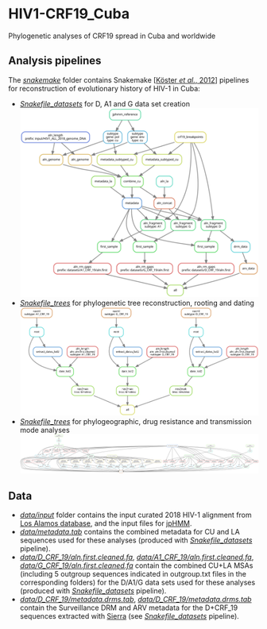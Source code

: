 # HIV1-CRF19_Cuba
Phylogenetic analyses of CRF19 spread in Cuba and worldwide

## Analysis pipelines

The [*snakemake*](snakemake) folder contains Snakemake [[Köster *et al.*, 2012](https://doi.org/10.1093/bioinformatics/bts480)] pipelines
for reconstruction of evolutionary history of HIV-1 in Cuba:
* [*Snakefile_datasets*](snakemake/Snakefile_datasets) for D, A1 and G data set creation
![pipeline visualisation](snakemake/pipeline_datasets.svg)
* [*Snakefile_trees*](snakemake/Snakefile_trees) for phylogenetic tree reconstruction, rooting and dating
![pipeline visualisation](snakemake/pipeline_trees.svg)
* [*Snakefile_trees*](snakemake/Snakefile_acr) for phylogeographic, drug resistance and transmission mode analyses
![pipeline visualisation](snakemake/pipeline_acr.svg)

## Data
* [*data/input*](data/input) folder contains the input curated 2018 HIV-1 alignment from [Los Alamos database](https://www.hiv.lanl.gov/content/sequence/NEWALIGN/align.html),
and the input files for [jpHMM](http://jphmm.gobics.de/).
* [*data/metadata.tab*](data/metadata.tab) contains the combined metadata for CU and LA sequences used for these analyses (produced with [*Snakefile_datasets*](snakemake/Snakefile_datasets) pipeline).
* [*data/D_CRF_19/aln.first.cleaned.fa*](data/D_CRF_19/aln.first.cleaned.fa), 
[*data/A1_CRF_19/aln.first.cleaned.fa*](data/A1_CRF_19/aln.first.cleaned.fa), 
[*data/G_CRF_19/aln.first.cleaned.fa*](data/G_CRF_19/aln.first.cleaned.fa) contain the combined CU+LA MSAs (including 5 outgroup sequences indicated in outgroup.txt files in the corresponding folders) for the D/A1/G data sets used for these analyses (produced with [*Snakefile_datasets*](snakemake/Snakefile_datasets) pipeline).
* [*data/D_CRF_19/metadata.drms.tab*](data/D_CRF_19/metadata.drms.tab), [*data/D_CRF_19/metadata.drms.tab*](data/D_CRF_19/metadata.drugs.tab) contain the Surveillance DRM and ARV metadata for the D+CRF_19 sequences 
extracted with [Sierra](https://hivdb.stanford.edu/page/webservice/) (see [*Snakefile_datasets*](snakemake/Snakefile_datasets) pipeline).
